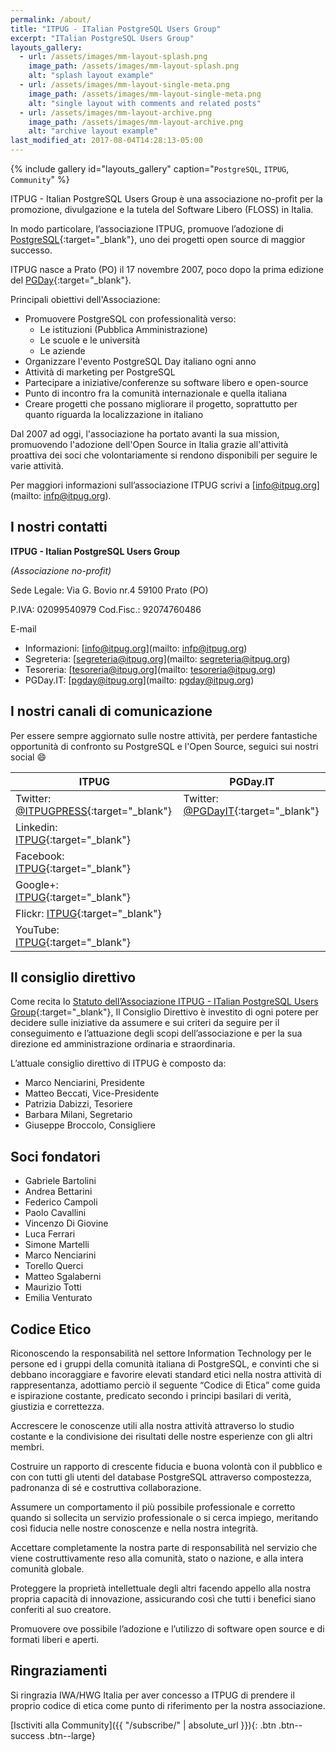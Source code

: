```yaml
---
permalink: /about/
title: "ITPUG - ITalian PostgreSQL Users Group"
excerpt: "ITalian PostgreSQL Users Group"
layouts_gallery:
  - url: /assets/images/mm-layout-splash.png
    image_path: /assets/images/mm-layout-splash.png
    alt: "splash layout example"
  - url: /assets/images/mm-layout-single-meta.png
    image_path: /assets/images/mm-layout-single-meta.png
    alt: "single layout with comments and related posts"
  - url: /assets/images/mm-layout-archive.png
    image_path: /assets/images/mm-layout-archive.png
    alt: "archive layout example"
last_modified_at: 2017-08-04T14:28:13-05:00
---
```


{% include gallery id="layouts_gallery" caption="`PostgreSQL`, `ITPUG`, `Community`" %}

ITPUG - Italian PostgreSQL Users Group è una associazione no-profit per la promozione, divulgazione e la tutela del Software Libero (FLOSS) in Italia.

In modo particolare, l’associazione ITPUG, promuove l’adozione di [PostgreSQL](https://www.postgresql.org/){:target="_blank"}, uno dei progetti open source di maggior successo.

ITPUG nasce a Prato (PO) il 17 novembre 2007, poco dopo la prima edizione del [PGDay](https://pgday.it/){:target="_blank"}.

Principali obiettivi dell'Associazione:
* Promuovere PostgreSQL con professionalità verso:
  * Le istituzioni (Pubblica Amministrazione)
  * Le scuole e le università
  * Le aziende
* Organizzare l'evento PostgreSQL Day italiano ogni anno
* Attività di marketing per PostgreSQL
* Partecipare a iniziative/conferenze su software libero e open-source
* Punto di incontro fra la comunità internazionale e quella italiana
* Creare progetti che possano migliorare il progetto, soprattutto per quanto riguarda la localizzazione in italiano

Dal 2007 ad oggi, l'associazione ha portato avanti la sua  mission, promuovendo l'adozione dell'Open Source in Italia grazie all'attività proattiva dei soci che volontariamente si rendono disponibili per seguire le varie attività.

Per maggiori informazioni sull’associazione ITPUG scrivi a [info@itpug.org](mailto: infp@itpug.org).

## I nostri contatti

**ITPUG - Italian PostgreSQL Users Group**

*(Associazione no-profit)*

Sede Legale: Via G. Bovio nr.4 59100 Prato (PO)

P.IVA: 02099540979 Cod.Fisc.: 92074760486

E-mail

* Informazioni: [info@itpug.org](mailto: infp@itpug.org)
* Segreteria: [segreteria@itpug.org](mailto: segreteria@itpug.org)
* Tesoreria: [tesoreria@itpug.org](mailto: tesoreria@itpug.org)
* PGDay.IT: [pgday@itpug.org](mailto: pgday@itpug.org)

## I nostri canali di comunicazione

Per essere sempre aggiornato sulle nostre attività, per perdere fantastiche opportunità di confronto su PostgreSQL e l'Open Source, seguici sui nostri social :smile:

| ITPUG                                       | PGDay.IT                                         |
| ------------------------------------------- | ----------------------------------------------------- |
| Twitter: [@ITPUGPRESS](https://twitter.com/ITPUGPRESS){:target="_blank"} | Twitter: [@PGDayIT](https://twitter.com/PGDayIT){:target="_blank"} |
| Linkedin: [ITPUG](https://www.linkedin.com/company/itpug){:target="_blank"} |  |
| Facebook: [ITPUG](https://www.facebook.com/ITPUG/){:target="_blank"} |  |
| Google+: [ITPUG](https://plus.google.com/114060631874544975126){:target="_blank"} |  |
| Flickr: [ITPUG](http://www.flickr.com/itpug){:target="_blank"} | |
| YouTube: [ITPUG](https://www.youtube.com/channel/UCAJ1P67u3qQyLpLm5bvPNPw){:target="_blank"}| |

## Il consiglio direttivo

Come recita lo [Statuto dell’Associazione ITPUG - ITalian PostgreSQL Users Group](/assets/statuto.pdf){:target="_blank"}, Il Consiglio Direttivo è investito di ogni potere per decidere sulle iniziative da assumere e sui criteri da seguire per il conseguimento e l’attuazione degli scopi dell’associazione e per la sua direzione ed amministrazione ordinaria e straordinaria.

L’attuale consiglio direttivo di ITPUG è composto da:

* Marco Nenciarini, Presidente
* Matteo Beccati, Vice-Presidente
* Patrizia Dabizzi, Tesoriere
* Barbara Milani, Segretario
* Giuseppe Broccolo, Consigliere

## Soci fondatori

* Gabriele Bartolini
* Andrea Bettarini
* Federico Campoli
* Paolo Cavallini
* Vincenzo Di Giovine
* Luca Ferrari
* Simone Martelli
* Marco Nenciarini
* Torello Querci
* Matteo Sgalaberni
* Maurizio Totti
* Emilia Venturato


## Codice Etico

Riconoscendo la responsabilità nel settore Information Technology per le persone ed i gruppi della comunità italiana di PostgreSQL, e convinti che si debbano incoraggiare e favorire elevati standard etici nella nostra attività di rappresentanza, adottiamo perciò il seguente “Codice di Etica” come guida e ispirazione costante, predicato secondo i principi basilari di verità, giustizia e correttezza.

Accrescere le conoscenze utili alla nostra attività attraverso lo studio costante e la condivisione dei risultati delle nostre esperienze con gli altri membri.

Costruire un rapporto di crescente fiducia e buona volontà con il pubblico e con con tutti gli utenti del database PostgreSQL attraverso compostezza, padronanza di sé e costruttiva collaborazione.

Assumere un comportamento il più possibile professionale e corretto quando si sollecita un servizio professionale o si cerca impiego, meritando così fiducia nelle nostre conoscenze e nella nostra integrità.

Accettare completamente la nostra parte di responsabilità nel servizio che viene costruttivamente reso alla comunità, stato o nazione, e alla intera comunità globale.

Proteggere la proprietà intellettuale degli altri facendo appello alla nostra propria capacità di innovazione, assicurando così che tutti i benefici siano conferiti al suo creatore.

Promuovere ove possibile l’adozione e l’utilizzo di software open source e di formati liberi e aperti.

## Ringraziamenti

Si ringrazia IWA/HWG Italia per aver concesso a ITPUG di prendere il proprio codice di etica come punto di riferimento per la nostra associazione.

[Isctiviti alla Community]({{ "/subscribe/" | absolute_url }}){: .btn .btn--success .btn--large}
